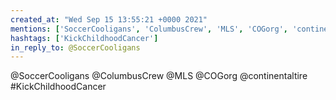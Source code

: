 ```yaml
---
created_at: "Wed Sep 15 13:55:21 +0000 2021"
mentions: ['SoccerCooligans', 'ColumbusCrew', 'MLS', 'COGorg', 'continentaltire']
hashtags: ['KickChildhoodCancer']
in_reply_to: @SoccerCooligans
---
```


@SoccerCooligans @ColumbusCrew @MLS @COGorg @continentaltire #KickChildhoodCancer
